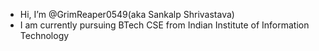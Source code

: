 - Hi, I’m @GrimReaper0549(aka Sankalp Shrivastava)
- I am currently pursuing BTech CSE from Indian Institute of Information Technology
